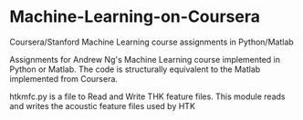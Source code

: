 # Machine-Learning-on-Coursera
Coursera/Stanford Machine Learning course assignments in Python/Matlab

Assignments for Andrew Ng's Machine Learning course implemented in Python or Matlab. The code is structurally equivalent to the Matlab implemented from Coursera.

htkmfc.py is a file to Read and Write THK feature files. This module reads and writes the acoustic feature files used by HTK
